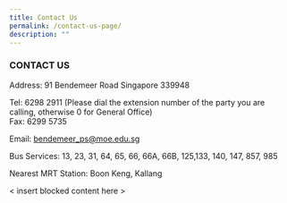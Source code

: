 ```yaml
---
title: Contact Us
permalink: /contact-us-page/
description: ""
---
```

### CONTACT US

Address: 91 Bendemeer Road Singapore 339948

Tel: 6298 2911 (Please dial the extension number of the party you are calling, otherwise 0 for General Office)  <br>
Fax: 6299 5735

Email: [bendemeer\_ps@moe.edu.sg](mailto:bendemeer_ps@moe.edu.sg)

Bus Services: 13, 23, 31, 64, 65, 66, 66A, 66B, 125,133, 140, 147, 857, 985

Nearest MRT Station: Boon Keng, Kallang

< insert blocked content here >